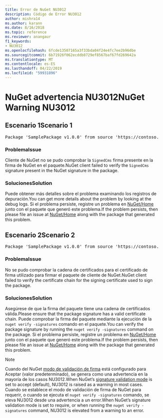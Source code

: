 ```yaml
---
title: Error de NuGet NU3012
description: Código de Error NU3012
author: mishra14
ms.author: karann
ms.date: 8/16/2018
ms.topic: reference
ms.reviewer: anangaur
f1_keywords:
- NU3012
ms.openlocfilehash: 6fcde13507165a3f33bda04f24e4fc7ee2b96dbe
ms.sourcegitcommit: 6b71926f062ecddb8729ef8567baf67fd269642a
ms.translationtype: MT
ms.contentlocale: es-ES
ms.lasthandoff: 04/22/2019
ms.locfileid: "59931896"
---
```

# <a name="nuget-warning-nu3012"></a><span data-ttu-id="9c8d2-103">NuGet advertencia NU3012</span><span class="sxs-lookup"><span data-stu-id="9c8d2-103">NuGet Warning NU3012</span></span>

## <a name="scenario-1"></a><span data-ttu-id="9c8d2-104">Escenario 1</span><span class="sxs-lookup"><span data-stu-id="9c8d2-104">Scenario 1</span></span>

<pre>Package 'SamplePackage v1.0.0' from source 'https://contoso.com/index.json': The primary signature validation failed.</pre>

### <a name="issue"></a><span data-ttu-id="9c8d2-105">Problema</span><span class="sxs-lookup"><span data-stu-id="9c8d2-105">Issue</span></span>

<span data-ttu-id="9c8d2-106">Cliente de NuGet no se pudo comprobar la `SignedCms` firma presente en la firma de NuGet en el paquete.</span><span class="sxs-lookup"><span data-stu-id="9c8d2-106">NuGet client failed to verify the `SignedCms` signature present in the NuGet signature in the package.</span></span>


### <a name="solution"></a><span data-ttu-id="9c8d2-107">Soluciones</span><span class="sxs-lookup"><span data-stu-id="9c8d2-107">Solution</span></span>

<span data-ttu-id="9c8d2-108">Puede obtener más detalles sobre el problema examinando los registros de depuración.</span><span class="sxs-lookup"><span data-stu-id="9c8d2-108">You can get more details about the problem by looking at the debug logs.</span></span> <span data-ttu-id="9c8d2-109">Si el problema persiste, registre un problema en [NuGet/Home](https://github.com/NuGet/Home/issues) junto con el paquete que generó este problema.</span><span class="sxs-lookup"><span data-stu-id="9c8d2-109">If the problem persists, then please file an issue at [NuGet/Home](https://github.com/NuGet/Home/issues) along with the package that generated this problem.</span></span>



## <a name="scenario-2"></a><span data-ttu-id="9c8d2-110">Escenario 2</span><span class="sxs-lookup"><span data-stu-id="9c8d2-110">Scenario 2</span></span>

<pre>Package 'SamplePackage v1.0.0' from source 'https://contoso.com/index.json': The primary signature found a chain building issue:  A certificate chain processed, but terminated in a root certificate which is not trusted by the trust provider.</pre>

### <a name="issue"></a><span data-ttu-id="9c8d2-111">Problema</span><span class="sxs-lookup"><span data-stu-id="9c8d2-111">Issue</span></span>

<span data-ttu-id="9c8d2-112">No se pudo comprobar la cadena de certificados para el certificado de firma utilizado para firmar el paquete de cliente de NuGet.</span><span class="sxs-lookup"><span data-stu-id="9c8d2-112">NuGet client failed to verify the certificate chain for the signing certificate used to sign the package.</span></span>


### <a name="solution"></a><span data-ttu-id="9c8d2-113">Soluciones</span><span class="sxs-lookup"><span data-stu-id="9c8d2-113">Solution</span></span>

<span data-ttu-id="9c8d2-114">Asegúrese de que la firma del paquete tiene una cadena de certificados válida.</span><span class="sxs-lookup"><span data-stu-id="9c8d2-114">Please ensure that the package signature has a valid certificate chain.</span></span> <span data-ttu-id="9c8d2-115">Puede comprobar la firma del paquete mediante la ejecución de la `nuget verify -signatures` comando en el paquete.</span><span class="sxs-lookup"><span data-stu-id="9c8d2-115">You can verify the package signature by running the `nuget verify -signatures` command on the package.</span></span> <span data-ttu-id="9c8d2-116">Si el problema persiste, registre un problema en [NuGet/Home](https://github.com/NuGet/Home/issues) junto con el paquete que generó este problema.</span><span class="sxs-lookup"><span data-stu-id="9c8d2-116">If the problem persists, then please file an issue at [NuGet/Home](https://github.com/NuGet/Home/issues) along with the package that generated this problem.</span></span>


> [!Note]
> <span data-ttu-id="9c8d2-117">Cuando del NuGet [modo de validación de firma](https://docs.microsoft.com/en-us/nuget/consume-packages/installing-signed-packages#configure-package-signature-requirements) está configurado para Aceptar (valor predeterminado), se genera como una advertencia en la mayoría de los casos NU3012.</span><span class="sxs-lookup"><span data-stu-id="9c8d2-117">When NuGet’s [signature validation mode](https://docs.microsoft.com/en-us/nuget/consume-packages/installing-signed-packages#configure-package-signature-requirements) is set to accept (default), NU3012 is raised as a warning in most cases.</span></span> <span data-ttu-id="9c8d2-118">Cuando se establece el modo de validación de firma de NuGet para requerir, o cuando se ejecuta el `nuget verify -signatures` comando, se eleva NU3012 desde una advertencia a un error.</span><span class="sxs-lookup"><span data-stu-id="9c8d2-118">When NuGet’s signature validation mode is set to require, or when running the `nuget verify -signatures` command, NU3012 is elevated from a warning to an error.</span></span> 


